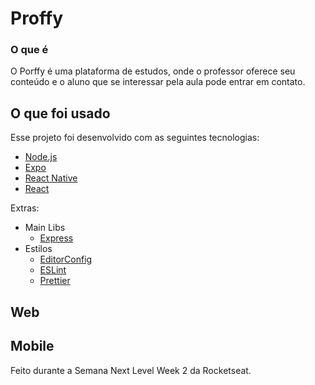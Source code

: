 # Proffy

### O que é

O Porffy é uma plataforma de estudos, onde o professor oferece seu conteúdo e o aluno que se interessar pela aula pode entrar em contato.

## O que foi usado
Esse projeto foi desenvolvido com as seguintes tecnologias:
- [Node.js](https://nodejs.org/en/)
- [Expo](https://expo.io/)
- [React Native](https://facebook.github.io/react-native/)
- [React](https://pt-br.reactjs.org/)

Extras:

- Main Libs
  - [Express](https://expressjs.com/pt-br/)
- Estilos
  - [EditorConfig](https://editorconfig.org/)
  - [ESLint](https://eslint.org/)
  - [Prettier](https://prettier.io/)

## Web

## Mobile



Feito durante a Semana Next Level Week 2 da Rocketseat.
